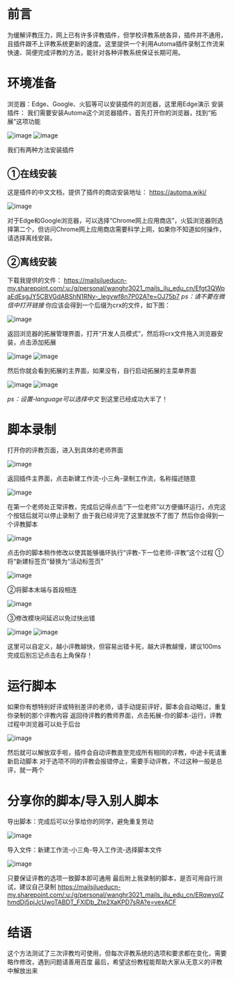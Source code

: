# 前言
为缓解评教压力，网上已有许多评教插件，但学校评教系统各异，插件并不通用，且插件跟不上评教系统更新的速度。这里提供一个利用Automa插件录制工作流来快速、简便完成评教的方法，能针对各种评教系统保证长期可用。
# 环境准备
浏览器：Edge、Google、火狐等可以安装插件的浏览器，这里用Edge演示
安装插件：
我们需要安装Automa这个浏览器插件，首先打开你的浏览器，找到“拓展”这项功能
 
![image](https://github.com/forgeters/forgeters.github.io/assets/98031979/15666f4a-540d-4665-8967-2960cdc0da09)
![image](https://github.com/forgeters/forgeters.github.io/assets/98031979/65a6a160-7980-47e7-a3f1-1bb1f20b7cb1)

我们有两种方法安装插件
## ①在线安装
这是插件的中文文档，提供了插件的商店安装地址：
https://automa.wiki/
 
![image](https://github.com/forgeters/forgeters.github.io/assets/98031979/5a5ac736-a32b-4326-8280-9d420dd9aa09)

对于Edge和Google浏览器，可以选择“Chrome网上应用商店”，火狐浏览器则选择第二个，但访问Chrome网上应用商店需要科学上网，如果你不知道如何操作，请选择离线安装。
## ②离线安装
下载我提供的文件：
https://mailsjlueducn-my.sharepoint.com/:u:/g/personal/wanghr3021_mails_jlu_edu_cn/Efgt3QWpaEdEsgJY5CBVGdABShN1RNy-_legvwf8n7P02A?e=OJ75b7
_ps：请不要在微信中打开链接_
你应该会得到一个后缀为crx的文件，如下图：
 
![image](https://github.com/forgeters/forgeters.github.io/assets/98031979/8a6d5481-f6fd-4835-8b73-a94e099384c3)

返回浏览器的拓展管理界面，打开“开发人员模式”，然后将crx文件拖入浏览器安装，点击添加拓展
 
![image](https://github.com/forgeters/forgeters.github.io/assets/98031979/28001d29-6c69-4f80-a47b-d0c21808620c)
![image](https://github.com/forgeters/forgeters.github.io/assets/98031979/8fa6e237-3c60-4fe7-84ab-cd7dc2883f45)

然后你就会看到拓展的主界面，如果没有，自行启动拓展的主菜单界面
 
![image](https://github.com/forgeters/forgeters.github.io/assets/98031979/8c697f52-e58d-4bb7-8a11-f2014417e9cc)
![image](https://github.com/forgeters/forgeters.github.io/assets/98031979/58208049-6940-4274-91ef-e4283f499b61)

_ps：设置-language可以选择中文_
到这里已经成功大半了！

# 脚本录制
打开你的评教页面，进入到具体的老师界面
 
![image](https://github.com/forgeters/forgeters.github.io/assets/98031979/948cdcc9-f06f-4d74-9700-bd86e9dee8fd)

返回插件主界面，点击新建工作流-小三角-录制工作流，名称描述随意
 
![image](https://github.com/forgeters/forgeters.github.io/assets/98031979/713a71d3-a496-4bc5-b543-94aa5c2c10e2)

在第一个老师处正常评教，完成后记得点击“下一位老师”以方便循环运行，点完这个按钮后就可以停止录制了
由于我已经评完了这里就放不了图了
然后你会得到一个评教脚本
 
![image](https://github.com/forgeters/forgeters.github.io/assets/98031979/051a97e3-299b-4b0b-aba6-8d4d28ecbf0b)

点击你的脚本稍作修改以使其能够循环执行“评教-下一位老师-评教”这个过程
①将“新建标签页”替换为“活动标签页”
 
![image](https://github.com/forgeters/forgeters.github.io/assets/98031979/a94a191b-62a9-43be-92a2-f4f4eaacef3b)

②将脚本末端与首段相连
 
![image](https://github.com/forgeters/forgeters.github.io/assets/98031979/956f6dd6-0018-455f-b9b3-050453389a0d)

③修改模块间延迟以免过快出错
 
![image](https://github.com/forgeters/forgeters.github.io/assets/98031979/f7e42004-8c57-4080-b3ce-739bb97f82d2)
![image](https://github.com/forgeters/forgeters.github.io/assets/98031979/560c8455-f70c-4d51-af91-a1b90b888c40)

这里可以自定义，越小评教越快，但容易出错卡死，越大评教越慢，建议100ms
完成后别忘记点击右上角保存！
# 运行脚本
如果你有想特别好评或特别差评的老师，请手动提前评好，脚本会自动略过，重复你录制的那个评教内容
返回待评教的教师界面，点击拓展-你的脚本-运行，评教过程中浏览器可以处于后台
 
![image](https://github.com/forgeters/forgeters.github.io/assets/98031979/68251fda-9ac0-46bc-b09e-c8b0a79b7336)

然后就可以解放双手啦，插件会自动评教直至完成所有相同的评教，中途卡死请重新启动脚本
对于选项不同的评教会报错停止，需要手动评教，不过这种一般是总评，就一两个

# 分享你的脚本/导入别人脚本
导出脚本：完成后可以分享给你的同学，避免重复劳动
 
![image](https://github.com/forgeters/forgeters.github.io/assets/98031979/cafd82d3-a8f4-48ae-8b69-611366ab0227)

导入文件：新建工作流-小三角-导入工作流-选择脚本文件
 
![image](https://github.com/forgeters/forgeters.github.io/assets/98031979/b8ace62d-85a6-41a7-b952-8ca8d5dae581)

只要保证评教的选项一致脚本即可通用
最后附上我录制的脚本，是否可用自行测试，建议自己录制
https://mailsjlueducn-my.sharepoint.com/:u:/g/personal/wanghr3021_mails_jlu_edu_cn/ERqwyolZhmdDi5pjJcUwoTABDT_FXIDb_Zte2XaKPD7sRA?e=vexACF

# 结语
这个方法测试了三次评教均可使用，但每次评教系统的选项和要求都在变化，需要略作修改，遇到问题请善用百度
最后，希望这份教程能帮助大家从无意义的评教中解放出来
